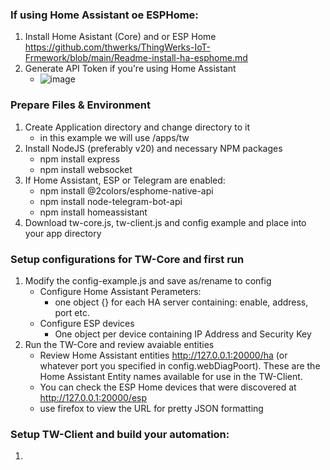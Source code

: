 ### If using Home Assistant oe ESPHome:
1) Install Home Asistant (Core) and or ESP Home https://github.com/thwerks/ThingWerks-IoT-Frmework/blob/main/Readme-install-ha-esphome.md
2) Generate API Token if you're using Home Assistant 
   * ![image](https://github.com/thwerks/ThingWerks-IoT-Frmework/assets/90361336/21f55ad6-c04d-46f6-bc50-7252fa84eb8c)
  
### Prepare Files & Environment
1) Create Application directory and change directory to it
   * in this example we will use /apps/tw
2) Install NodeJS (preferably v20) and necessary NPM packages
   * npm install express
   * npm install websocket
3) If Home Assistant, ESP or Telegram are enabled:
   * npm install @2colors/esphome-native-api
   * npm install node-telegram-bot-api
   * npm install homeassistant
4) Download tw-core.js, tw-client.js and config example and place into your app directory

### Setup configurations for TW-Core and first run
1) Modify the config-example.js and save as/rename to config
   * Configure Home Assistant Perameters:
     * one object {} for each HA server containing: enable, address, port etc.
   * Configure ESP devices
     * One object per device containing IP Address and Security Key
2) Run the TW-Core and review avaiable entities
   * Review Home Assistant entities http://127.0.0.1:20000/ha (or whatever port you specified in config.webDiagPoort). These are the Home Assistant Entity names available for use in the TW-Client.
   * You can check the ESP Home devices that were discovered at http://127.0.0.1:20000/esp
   * use firefox to view the URL for pretty JSON formatting

### Setup TW-Client and build your automation:
1) 
